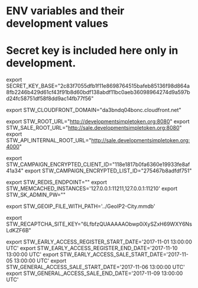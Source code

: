 # ENV variables and their development values
#
# Secret key is included here only in development.
export SECRET_KEY_BASE="2c83f7055dfb1f11e8698764515bafeb85136f98d864a8fb2246b429d61cf43f91b8d60bdf138abdf11bc0aeb36098964274d9a597bd24fc58751df58f8dd9ac14fb77f56"

export STW_CLOUDFRONT_DOMAIN="da3bndq04bonc.cloudfront.net"

export STW_ROOT_URL="http://developmentsimpletoken.org:8080"
export STW_SALE_ROOT_URL="http://sale.developmentsimpletoken.org:8080"
export STW_API_INTERNAL_ROOT_URL="http://sale.developmentsimpletoken.org:4000"

export STW_CAMPAIGN_ENCRYPTED_CLIENT_ID="118e1817b0fa6360e19933fe8af41a34"
export STW_CAMPAIGN_ENCRYPTED_LIST_ID="275467b8adfdf751"

export STW_REDIS_ENDPOINT=""
export STW_MEMCACHED_INSTANCES='127.0.0.1:11211,127.0.0.1:11210'
export STW_SK_ADMIN_PW=""

export STW_GEOIP_FILE_WITH_PATH='../GeoIP2-City.mmdb'

export STW_RECAPTCHA_SITE_KEY="6LfbfzQUAAAAAObwp0iXySZxH69WXY6NsLdKZF6B"

export STW_EARLY_ACCESS_REGISTER_START_DATE='2017-11-01 13:00:00 UTC'
export STW_EARLY_ACCESS_REGISTER_END_DATE='2017-11-10 13:00:00 UTC'
export STW_EARLY_ACCESS_SALE_START_DATE='2017-11-05 13:00:00 UTC'
export STW_GENERAL_ACCESS_SALE_START_DATE='2017-11-06 13:00:00 UTC'
export STW_GENERAL_ACCESS_SALE_END_DATE='2017-11-09 13:00:00 UTC'